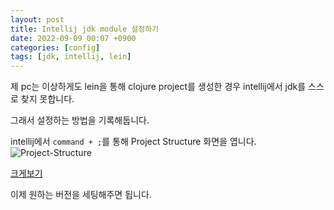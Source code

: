 ```yaml
---
layout: post
title: Intellij jdk module 설정하기
date: 2022-09-09 00:07 +0900
categories: [config]
tags: [jdk, intellij, lein]
---
```


제 pc는 이상하게도 lein을 통해 clojure project를 생성한 경우
intellij에서 jdk를 스스로 찾지 못합니다.

그래서 설정하는 방법을 기록해둡니다.

intellij에서 `command + ;`를 통해 Project Structure 화면을 엽니다.
![Project-Structure](https://user-images.githubusercontent.com/80259925/189159323-e53e048f-b95f-44b0-b955-13778a172eb0.png)

[크게보기](https://user-images.githubusercontent.com/80259925/189159323-e53e048f-b95f-44b0-b955-13778a172eb0.png)

이제 원하는 버전을 세팅해주면 됩니다.
